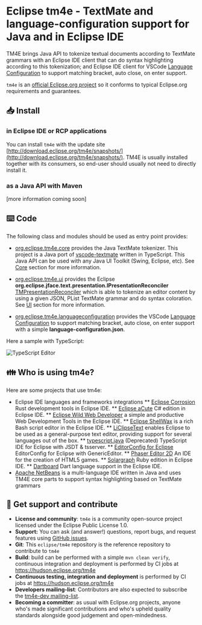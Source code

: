 # Eclipse tm4e - TextMate and language-configuration support for Java and in Eclipse IDE

TM4E brings Java API to tokenize textual documents according to TextMate grammars with an Eclipse IDE client that can do syntax highlighting according to this tokenization; and Eclipse IDE client for  VSCode [Language Configuration](https://code.visualstudio.com/docs/extensionAPI/extension-points#_contributeslanguages) to support matching bracket, auto close, on enter support.

`tm4e` is an [official Eclipse.org project](https://projects.eclipse.org/projects/technology.tm4e) so it conforms to typical Eclipse.org requirements and guarantees.

## 📥 Install

### in Eclipse IDE or RCP applications

You can install `tm4e` with the update site [http://download.eclipse.org/tm4e/snapshots/](http://download.eclipse.org/tm4e/snapshots/). TM4E is usually installed together with its consumers, so end-user should usually not need to directly install it.

### as a Java API with Maven

[more information coming soon]

## ⌨️ Code

The following class and modules should be used as entry point provides:

 * [org.eclipse.tm4e.core](https://github.com/eclipse/tm4e/tree/master/org.eclipse.tm4e.core) provides the Java TextMate tokenizer. This project is a Java port of [vscode-textmate](https://github.com/Microsoft/vscode-textmate) written in TypeScript. This Java API can be used with any Java UI Toolkit (Swing, Eclipse, etc). See [Core](https://github.com/eclipse/tm4e/wiki/Core) section for more information.

 * [org.eclipse.tm4e.ui](https://github.com/eclipse/tm4e/tree/master/org.eclipse.tm4e.ui) provides the Eclipse **org.eclipse.jface.text.presentation.IPresentationReconciler** [TMPresentationReconciler](https://github.com/eclipse/tm4e/blob/master/org.eclipse.tm4e.ui/src/main/java/org/eclipse/tm4e/ui/text/TMPresentationReconciler.java) which is able to tokenize an editor content by using a given JSON, PList TextMate grammar and do syntax coloration. See [UI](https://github.com/eclipse/tm4e/wiki/UI) section for more information.

 * [org.eclipse.tm4e.languageconfiguration](https://github.com/eclipse/tm4e/tree/master/org.eclipse.tm4e.languageconfiguration) provides the VSCode [Language Configuration](https://code.visualstudio.com/docs/extensionAPI/extension-points#_contributeslanguages) to support matching bracket, auto close, on enter support with a simple **language-configuration.json**.
 
Here a sample with TypeScript:

![TypeScript Editor](https://github.com/eclipse/tm4e/wiki/images/TypeScriptEditor.png)

## 👪 Who is using tm4e?

Here are some projects that use tm4e:

* Eclipse IDE languages and frameworks integrations
 ** [Eclipse Corrosion](https://github.com/eclipse/corrosion) Rust development tools in Eclipse IDE.
 ** [Eclipse aCute](https://github.com/eclipse/aCute) C# edition in Eclipse IDE.
 ** [Eclipse Wild Web Developer](https://github.com/eclipse/wildwebdeveloper) a simple and productive Web Development Tools in the Eclipse IDE.
 ** [Eclipse ShellWax](https://github.com/eclipse/shellwax) is a rich Bash script editor in the Eclipse IDE.
 ** [LiClipseText](http://www.liclipse.com/text/) enables Eclipse to be used as a general-purpose text editor, providing support for several languages out of the box.
 ** [typescript.java](https://github.com/angelozerr/typescript.java) (Deprecated) TypeScript IDE for Eclipse with JSDT & tsserver.
 ** [EditorConfig for Eclipse](https://github.com/angelozerr/ec4e) EditorConfig for Eclipse with GenericEditor.
 ** [Phaser Editor 2D](https://phasereditor2d.com) An IDE for the creation of HTML5 games.
 ** [Solargraph](https://github.com/PyvesB/eclipse-solargraph) Ruby edition in Eclipse IDE.
 ** [Dartboard](https://github.com/eclipse/dartboard) Dart language support in the Eclipse IDE.
* [Apache NetBeans](https://github.com/apache/netbeans) is a multi-language IDE written in Java and uses TM4E core parts to support syntax highlighting based on TextMate grammars
 
## 👷 Get support and contribute

* **License and community**: `tm4e` is a community open-source project licensed under the Eclipse Public License 1.0.
* **Support:** You can ask (and answer!) questions, report bugs, and request features using [GitHub issues](http://github.com/eclipse/tm4e/issues).
* **Git**: This `eclipse/tm4e` repository is the reference repository to contribute to `tm4e`
* **Build**: build can be performed with a simple `mvn clean verify`, continuous integration and deployment is performed by CI jobs at https://hudson.eclipse.org/tm4e
* **Continuous testing, integration and deployment**  is performed by CI jobs at https://hudson.eclipse.org/tm4e
* **Developers mailing-list**: Contributors are also expected to subscribe the [tm4e-dev mailing-list](https://dev.eclipse.org/mailman/listinfo/tm4e-dev).
* **Becoming a committer**: as usual with Eclipse.org projects, anyone who's made significant contributions and who's upheld quality standards alongside good judgement and open-mindedness.
